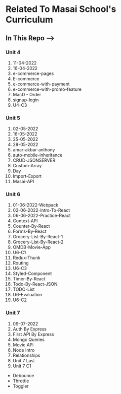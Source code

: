 <h1>Related To Masai School's Curriculum</h1>

<h2>In This Repo  --> </h2>

<h3>Unit 4</h3>
<ol>
    <li>11-04-2022</li>
    <li>16-04-2022</li>
    <li>e-commerce-pages</li>
    <li>E-commerce</li>
    <li>e-commerce-with-payment</li>
    <li>e-commerce-with-promo-feature</li>
    <li>MacD - Order</li>
    <li>signup-login</li>
    <li>U4-C3</li>
</ol>
<h3>Unit 5</h3>
<ol>
    <li>02-05-2022</li>
    <li>16-05-2022</li>
    <li>25-05-2022</li>
    <li>28-05-2022</li>
    <li>amar-akbar-anthony</li>
    <li>auto-mobile-inheritance</li>
    <li>CRUD-JSONSERVER</li>
    <li>Custom-Array</li>
    <li>Day</li>
    <li>Import-Export</li>
    <li>Masai-API</li>
</ol>
<h3>Unit 6</h3>
<ol>
    <li>01-06-2022-Webpack</li>
    <li>02-06-2022-Intro-To-React</li>
    <li>06-06-2022-Practice-React</li>
    <li>Context-API</li>
    <li>Counter-By-React</li>
    <li>Forms-By-React</li>
    <li>Grocery-List-By-React-1</li>
    <li>Grocery-List-By-React-2</li>
    <li>OMDB-Movie-App</li>
    <li>U6-C1</li>
    <li>Redux-Thunk</li>
    <li>Routing</li>
    <li>U6-C3</li>
    <li>Styled-Component</li>
    <li>Timer-By-React</li>
    <li>Todo-By-React-JSON</li>
    <li>TODO-List</li>
    <li>U6-Evaluation</li>
    <li>U6-C2</li>
</ol>
<h3>Unit 7</h3>
<ol>
    <li>09-07-2022</li>
    <li>Auth By Express</li>
    <li>First API By Express</li>
    <li>Mongo Queries</li>
    <li>Movie API</li>
    <li>Node Intro</li>
    <li>Relationships</li>
    <li>Unit 7 Last</li>
    <li>Unit 7 C1</li>
</ol>
<ul>
<li>Debounce</li>
<li>Throttle</li>
<li>Toggler</li>
</ul>
